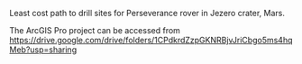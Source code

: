 Least cost path to drill sites for Perseverance rover in Jezero crater, Mars.

The ArcGIS Pro project can be accessed from https://drive.google.com/drive/folders/1CPdkrdZzpGKNRBjvJriCbgo5ms4hqMeb?usp=sharing
